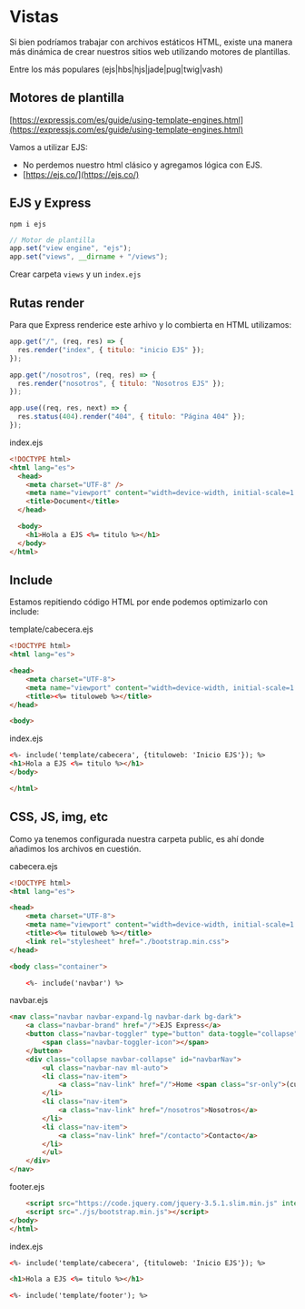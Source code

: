 # Vistas

Si bien podríamos trabajar con archivos estáticos HTML, existe una manera más dinámica de crear nuestros sitios web utilizando motores de plantillas.

Entre los más populares (ejs|hbs|hjs|jade|pug|twig|vash)

## Motores de plantilla

[https://expressjs.com/es/guide/using-template-engines.html](https://expressjs.com/es/guide/using-template-engines.html)

Vamos a utilizar EJS:

- No perdemos nuestro html clásico y agregamos lógica con EJS.
- [https://ejs.co/](https://ejs.co/)

## EJS y Express

```
npm i ejs
```

```js
// Motor de plantilla
app.set("view engine", "ejs");
app.set("views", __dirname + "/views");
```

Crear carpeta `views` y un `index.ejs`

## Rutas render

Para que Express renderice este arhivo y lo combierta en HTML utilizamos:

```js
app.get("/", (req, res) => {
  res.render("index", { titulo: "inicio EJS" });
});

app.get("/nosotros", (req, res) => {
  res.render("nosotros", { titulo: "Nosotros EJS" });
});

app.use((req, res, next) => {
  res.status(404).render("404", { titulo: "Página 404" });
});
```

index.ejs

```html
<!DOCTYPE html>
<html lang="es">
  <head>
    <meta charset="UTF-8" />
    <meta name="viewport" content="width=device-width, initial-scale=1.0" />
    <title>Document</title>
  </head>

  <body>
    <h1>Hola a EJS <%= titulo %></h1>
  </body>
</html>
```

## Include

Estamos repitiendo código HTML por ende podemos optimizarlo con include:

template/cabecera.ejs

```html
<!DOCTYPE html>
<html lang="es">

<head>
    <meta charset="UTF-8">
    <meta name="viewport" content="width=device-width, initial-scale=1.0">
    <title><%= tituloweb %></title>
</head>

<body>
```

index.ejs

```html
<%- include('template/cabecera', {tituloweb: 'Inicio EJS'}); %>
<h1>Hola a EJS <%= titulo %></h1>
</body>

</html>
```

## CSS, JS, img, etc
Como ya tenemos configurada nuestra carpeta public, es ahí donde añadimos los archivos en cuestión.

cabecera.ejs
```html
<!DOCTYPE html>
<html lang="es">

<head>
    <meta charset="UTF-8">
    <meta name="viewport" content="width=device-width, initial-scale=1.0">
    <title><%= tituloweb %></title>
    <link rel="stylesheet" href="./bootstrap.min.css">
</head>

<body class="container">

    <%- include('navbar') %>
```

navbar.ejs
```html
<nav class="navbar navbar-expand-lg navbar-dark bg-dark">
    <a class="navbar-brand" href="/">EJS Express</a>
    <button class="navbar-toggler" type="button" data-toggle="collapse" data-target="#navbarNav" aria-controls="navbarNav" aria-expanded="false" aria-label="Toggle navigation">
        <span class="navbar-toggler-icon"></span>
    </button>
    <div class="collapse navbar-collapse" id="navbarNav">
        <ul class="navbar-nav ml-auto">
        <li class="nav-item">
            <a class="nav-link" href="/">Home <span class="sr-only">(current)</span></a>
        </li>
        <li class="nav-item">
            <a class="nav-link" href="/nosotros">Nosotros</a>
        </li>
        <li class="nav-item">
            <a class="nav-link" href="/contacto">Contacto</a>
        </li>
        </ul>
    </div>
</nav>
```

footer.ejs
```html
    <script src="https://code.jquery.com/jquery-3.5.1.slim.min.js" integrity="sha384-DfXdz2htPH0lsSSs5nCTpuj/zy4C+OGpamoFVy38MVBnE+IbbVYUew+OrCXaRkfj" crossorigin="anonymous"></script>
    <script src="./js/bootstrap.min.js"></script>
</body>
</html>
```

index.ejs
```html
<%- include('template/cabecera', {tituloweb: 'Inicio EJS'}); %>

<h1>Hola a EJS <%= titulo %></h1>

<%- include('template/footer'); %>
```